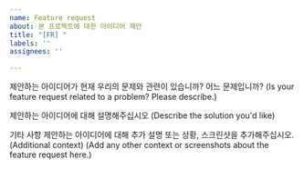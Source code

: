 ```yaml
---
name: Feature request
about: 본 프로젝트에 대한 아이디어 제안
title: "[FR] "
labels: ''
assignees: ''

---
```


제안하는 아이디어가 현재 우리의 문제와 관련이 있습니까? 어느 문제입니까?
(Is your feature request related to a problem? Please describe.)


제안하는 아이디어에 대해 설명해주십시오
(Describe the solution you'd like)


기타 사항
제안하는 아이디어에 대해 추가 설명 또는 상황, 스크린샷을 추가해주십시오.
(Additional context)
(Add any other context or screenshots about the feature request here.)
